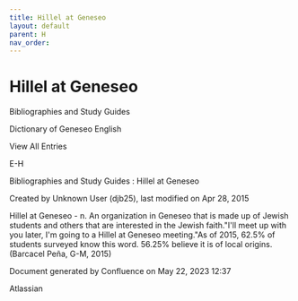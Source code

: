 ```yaml
---
title: Hillel at Geneseo
layout: default
parent: H
nav_order:
---
```


# Hillel at Geneseo

Bibliographies and Study Guides

Dictionary of Geneseo English

View All Entries

E-H

Bibliographies and Study Guides : Hillel at Geneseo

Created by  Unknown User (djb25), last modified on Apr 28, 2015

Hillel at Geneseo - n. An organization in Geneseo that is made up of Jewish students and others that are interested in the Jewish faith.&quot;I'll meet up with you later, I'm going to a Hillel at Geneseo meeting.&quot;As of 2015, 62.5% of students surveyed know this word. 56.25% believe it is of local origins.(Barcacel Peña, G-M, 2015) 

Document generated by Confluence on May 22, 2023 12:37

Atlassian

